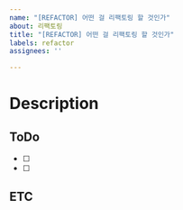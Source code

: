```yaml
---
name: "[REFACTOR] 어떤 걸 리팩토링 할 것인가"
about: 리팩토링
title: "[REFACTOR] 어떤 걸 리팩토링 할 것인가"
labels: refactor
assignees: ''

---
```


# Description

## ToDo
- [ ]
- [ ]

## ETC

